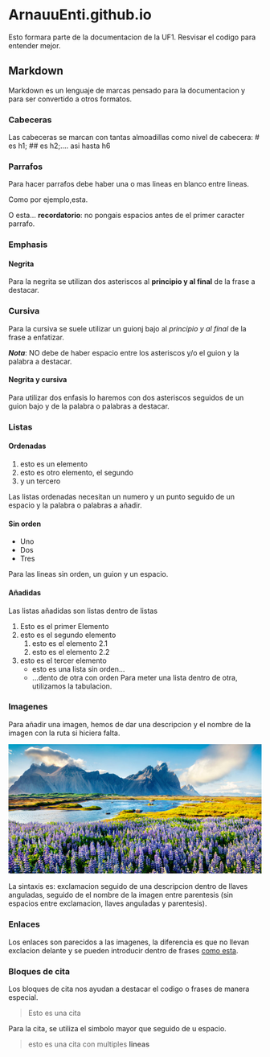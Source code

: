 # ArnauuEnti.github.io

Esto formara parte de la documentacion de la UF1. Resvisar el codigo para entender mejor.

## Markdown

Markdown es un lenguaje de marcas pensado para la documentacion y para ser convertido a otros formatos.

### Cabeceras

Las cabeceras se marcan con tantas almoadillas como nivel de cabecera: # es h1; ## es h2;.... asi hasta h6

### Parrafos

Para hacer parrafos debe haber una o mas lineas en blanco entre lineas.

Como por ejemplo,esta.

O esta... **recordatorio**: no pongais espacios antes de el primer caracter parrafo.

### Emphasis

#### Negrita

Para la negrita se utilizan dos asteriscos al **principio y al final** de la frase a destacar.

### Cursiva 

Para la cursiva se suele utilizar un guionj bajo al _principio y al final_ de la frase a enfatizar.

**_Nota_**: NO debe de haber espacio entre los asteriscos y/o el guion y la palabra a destacar.

#### Negrita y cursiva

Para utilizar dos enfasis lo haremos con dos asteriscos seguidos de un guion bajo y de la palabra o palabras a destacar.

### Listas

#### Ordenadas

1. esto es un elemento
2. esto es otro elemento, el segundo
3. y un tercero

Las listas ordenadas necesitan un numero y un punto seguido de un espacio y la palabra o palabras a añadir.

#### Sin orden

- Uno
- Dos
- Tres

Para las lineas sin orden, un guion y un espacio.

#### Añadidas 

Las listas añadidas son listas dentro de listas

1. Esto es el primer Elemento
2. esto es el segundo elemento
	1. esto es el elemento 2.1
	2. esto es el elemento 2.2
3. esto es el tercer elemento
	- esto es una lista sin orden...
	- ...dento de otra con orden
Para meter una lista dentro de otra, utilizamos la tabulacion.

### Imagenes

Para añadir una imagen, hemos de dar una descripcion y el nombre de la imagen con la ruta si hiciera falta.

![Paisaje de locura](imagen.jpg)

La sintaxis es: exclamacion seguido de una descripcion dentro de llaves anguladas, seguido de el nombre de la imagen entre parentesis (sin espacios entre exclamacion, llaves anguladas y parentesis).


### Enlaces

Los enlaces son parecidos a las imagenes, la diferencia es que no llevan exclacion delante y se pueden introducir dentro de frases [como esta](https://enti.cat).

### Bloques de cita

Los bloques de cita nos ayudan a destacar el codigo o frases de manera especial.

> Esto es una cita

Para la cita, se utiliza el simbolo mayor que seguido de u espacio.

> esto es una cita con multiples **lineas**
